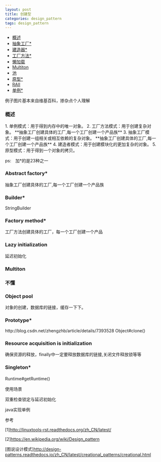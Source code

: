 ```yaml
---
layout: post
title: 创建型
categories: design_pattern
tags: design_pattern
---
```


*   [概述](#Summary)
*   [抽象工厂*](#AbstractFactory)
*   [建造器*](#Builder)
*   [工厂方法*](#Factory)
*   [懒加载](#LazyInit)
*   [Multiton](#Multiton)
*   [池](#ObjectPool)
*   [原型*](#Prototype)
*   [RAII](#RAII)
*   [单例*](#Singleton)


例子图片基本来自维基百科，掺杂点个人理解
<h3 id="Summary">概述</h3>
1.  单例模式：用于得到内存中的唯一对象。
2.  工厂方法模式：用于创建复杂对象。    **抽象工厂创建具体的工厂,每一个工厂创建一个产品族**
3.  抽象工厂模式：用于创建一组相关或相互依赖的复杂对象。  **抽象工厂创建具体的工厂,每一个工厂创建一个产品族**
4.  建造者模式：用于创建模块化的更加复杂的对象。
5.  原型模式：用于得到一个对象的拷贝。　　

ps:　加*的是23种之一

<h3 id="AbstractFactory">Abstract factory*</h3>
抽象工厂创建具体的工厂,每一个工厂创建一个产品族
<h3 id="Builder">Builder*</h3>
StringBuilder
<h3 id="Factory">Factory method*</h3>
工厂方法创建具体的工厂，每一个工厂创建一个产品
<h3 id="LazyInit">Lazy initialization</h3>
延迟初始化
<h3 id="Multiton">Multiton<h3>
不懂
<h3 id="ObjectPool">Object pool</h3>
对象的创建，数据库的链接，缓存一下下。
<h3 id="Prototype">Prototype*</h3>
http://blog.csdn.net/zhengzhb/article/details/7393528
Object#clone()
<h3 id="RAII">Resource acquisition is initialization</h3>
确保资源的释放，finally中一定要释放数据库的链接,关闭文件释放锁等等
<h3 id="Singleton">Singleton*</h3>
Runtime#getRuntime()　　　

使用场景　　　

双重检查锁定与延迟初始化　　　　

java实现单例　　　


参考

[1]<http://linuxtools-rst.readthedocs.org/zh_CN/latest/>

[2]<https://en.wikipedia.org/wiki/Design_pattern>

[图说设计模式]<http://design-patterns.readthedocs.io/zh_CN/latest/creational_patterns/creational.html>